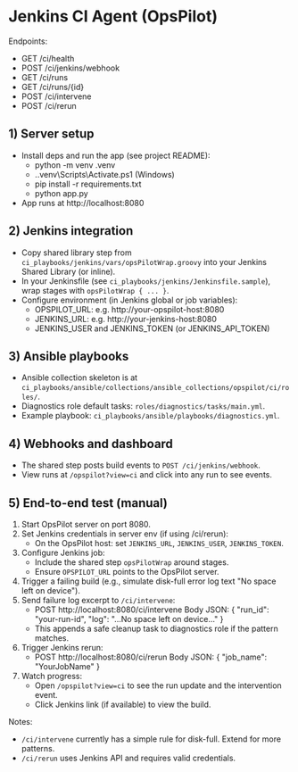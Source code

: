 # Jenkins CI Agent (OpsPilot)

Endpoints:
- GET /ci/health
- POST /ci/jenkins/webhook
- GET /ci/runs
- GET /ci/runs/{id}
- POST /ci/intervene
- POST /ci/rerun

## 1) Server setup

- Install deps and run the app (see project README):
  - python -m venv .venv
  - .\.venv\Scripts\Activate.ps1 (Windows)
  - pip install -r requirements.txt
  - python app.py
- App runs at http://localhost:8080

## 2) Jenkins integration

- Copy shared library step from `ci_playbooks/jenkins/vars/opsPilotWrap.groovy` into your Jenkins Shared Library (or inline).
- In your Jenkinsfile (see `ci_playbooks/jenkins/Jenkinsfile.sample`), wrap stages with `opsPilotWrap { ... }`.
- Configure environment (in Jenkins global or job variables):
  - OPSPILOT_URL: e.g. http://your-opspilot-host:8080
  - JENKINS_URL: e.g. http://your-jenkins-host:8080
  - JENKINS_USER and JENKINS_TOKEN (or JENKINS_API_TOKEN)

## 3) Ansible playbooks

- Ansible collection skeleton is at `ci_playbooks/ansible/collections/ansible_collections/opspilot/ci/roles/`.
- Diagnostics role default tasks: `roles/diagnostics/tasks/main.yml`.
- Example playbook: `ci_playbooks/ansible/playbooks/diagnostics.yml`.

## 4) Webhooks and dashboard

- The shared step posts build events to `POST /ci/jenkins/webhook`.
- View runs at `/opspilot?view=ci` and click into any run to see events.

## 5) End-to-end test (manual)

1. Start OpsPilot server on port 8080.
2. Set Jenkins credentials in server env (if using /ci/rerun):
   - On the OpsPilot host: set `JENKINS_URL`, `JENKINS_USER`, `JENKINS_TOKEN`.
3. Configure Jenkins job:
   - Include the shared step `opsPilotWrap` around stages.
   - Ensure `OPSPILOT_URL` points to the OpsPilot server.
4. Trigger a failing build (e.g., simulate disk-full error log text "No space left on device").
5. Send failure log excerpt to `/ci/intervene`:
   - POST http://localhost:8080/ci/intervene
     Body JSON:
     {
       "run_id": "your-run-id",
       "log": "...No space left on device..."
     }
   - This appends a safe cleanup task to diagnostics role if the pattern matches.
6. Trigger Jenkins rerun:
   - POST http://localhost:8080/ci/rerun
     Body JSON:
     {
       "job_name": "YourJobName"
     }
7. Watch progress:
   - Open `/opspilot?view=ci` to see the run update and the intervention event.
   - Click Jenkins link (if available) to view the build.

Notes:
- `/ci/intervene` currently has a simple rule for disk-full. Extend for more patterns.
- `/ci/rerun` uses Jenkins API and requires valid credentials.

